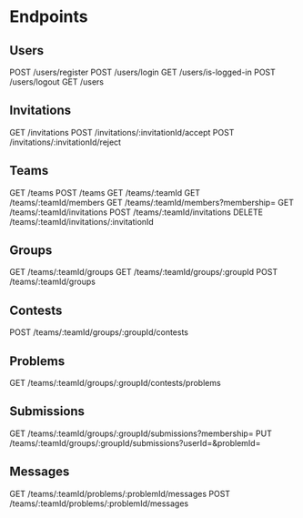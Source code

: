 # Endpoints

## Users

POST    /users/register
POST    /users/login
GET     /users/is-logged-in
POST    /users/logout
GET     /users

## Invitations

GET     /invitations
POST    /invitations/:invitationId/accept
POST    /invitations/:invitationId/reject

## Teams

GET     /teams
POST    /teams
GET     /teams/:teamId
GET     /teams/:teamId/members
GET     /teams/:teamId/members?membership=
GET     /teams/:teamId/invitations
POST    /teams/:teamId/invitations
DELETE  /teams/:teamId/invitations/:invitationId

## Groups

GET     /teams/:teamId/groups
GET     /teams/:teamId/groups/:groupId
POST    /teams/:teamId/groups

## Contests

POST    /teams/:teamId/groups/:groupId/contests

## Problems

GET     /teams/:teamId/groups/:groupId/contests/problems

## Submissions

GET     /teams/:teamId/groups/:groupId/submissions?membership=
PUT     /teams/:teamId/groups/:groupId/submissions?userId=&problemId=

## Messages

GET     /teams/:teamId/problems/:problemId/messages
POST    /teams/:teamId/problems/:problemId/messages
